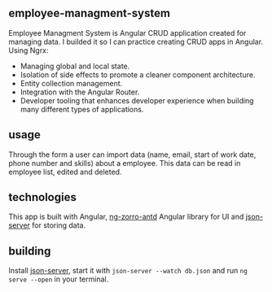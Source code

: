 ## employee-managment-system

Employee Managment System is Angular CRUD application created for managing data. I builded it so I can practice creating CRUD apps in Angular. Using Ngrx: 
+ Managing global and local state.
+ Isolation of side effects to promote a cleaner component architecture.
+ Entity collection management.
+ Integration with the Angular Router.
+ Developer tooling that enhances developer experience when building many different types of applications.



## usage

Through the form a user can import data (name, email, start of work date, phone number and skills) about a employee. This data can be read in employee list, edited and deleted.


## technologies

This app is built with Angular, [ng-zorro-antd](https://ng.ant.design/docs/introduce/en) Angular library for UI and [json-server](https://github.com/typicode/json-server) for storing data.



## building

Install [json-server](https://github.com/typicode/json-server), start it with `json-server --watch db.json` and run `ng serve --open` in your terminal.
